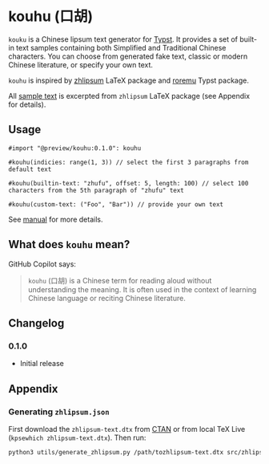 # kouhu (口胡)

`kouku` is a Chinese lipsum text generator for [Typst](https://typst.app). It provides a set of built-in text samples containing both Simplified and Traditional Chinese characters. You can choose from generated fake text, classic or modern Chinese literature, or specify your own text.

`kouhu` is inspired by [zhlipsum](https://ctan.org/pkg/zhlipsum) LaTeX package and [roremu](https://typst.app/universe/package/roremu) Typst package.

All [sample text](data/zhlipsum.json) is excerpted from `zhlipsum` LaTeX package (see Appendix for details).

## Usage

```typst
#import "@preview/kouhu:0.1.0": kouhu

#kouhu(indicies: range(1, 3)) // select the first 3 paragraphs from default text

#kouhu(builtin-text: "zhufu", offset: 5, length: 100) // select 100 characters from the 5th paragraph of "zhufu" text

#kouhu(custom-text: ("Foo", "Bar")) // provide your own text
```

See [manual](https://github.com/Harry-Chen/kouhu/blob/main/doc/manual.pdf) for more details.

## What does `kouhu` mean?

GitHub Copilot says:

> `kouhu` (口胡) is a Chinese term for reading aloud without understanding the meaning. It is often used in the context of learning Chinese language or reciting Chinese literature.

## Changelog

### 0.1.0

* Initial release

## Appendix

### Generating `zhlipsum.json`

First download the `zhlipsum-text.dtx` from [CTAN](https://ctan.org/pkg/zhlipsum) or from local TeX Live (`kpsewhich zhlipsum-text.dtx`). Then run:

```bash
python3 utils/generate_zhlipsum.py /path/tozhlipsum-text.dtx src/zhlipsum.json
```
